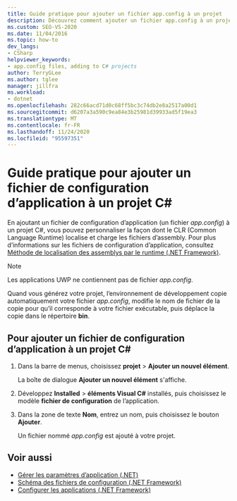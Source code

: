 ```yaml
---
title: Guide pratique pour ajouter un fichier app.config à un projet
description: Découvrez comment ajouter un fichier app.config à un projet C# pour personnaliser la façon dont le common language runtime localise et charge les fichiers d’assembly.
ms.custom: SEO-VS-2020
ms.date: 11/04/2016
ms.topic: how-to
dev_langs:
- CSharp
helpviewer_keywords:
- app.config files, adding to C# projects
author: TerryGLee
ms.author: tglee
manager: jillfra
ms.workload:
- dotnet
ms.openlocfilehash: 282c66acd71d0c68ff5bc3c74db2e8a2517a00d1
ms.sourcegitcommit: d6207a3a590c9ea84e3b25981d39933ad5f19ea3
ms.translationtype: MT
ms.contentlocale: fr-FR
ms.lasthandoff: 11/24/2020
ms.locfileid: "95597351"
---
```

# <a name="how-to-add-an-application-configuration-file-to-a-c-project"></a>Guide pratique pour ajouter un fichier de configuration d’application à un projet C#

En ajoutant un fichier de configuration d’application (un fichier *app.config*) à un projet C#, vous pouvez personnaliser la façon dont le CLR (Common Language Runtime) localise et charge les fichiers d’assembly. Pour plus d’informations sur les fichiers de configuration d’application, consultez [Méthode de localisation des assemblys par le runtime (.NET Framework)](/dotnet/framework/deployment/how-the-runtime-locates-assemblies).

> [!NOTE]
> Les applications UWP ne contiennent pas de fichier *app.config*.

Quand vous générez votre projet, l’environnement de développement copie automatiquement votre fichier *app.config*, modifie le nom de fichier de la copie pour qu’il corresponde à votre fichier exécutable, puis déplace la copie dans le répertoire **bin**.

## <a name="to-add-an-application-configuration-file-to-a-c-project"></a>Pour ajouter un fichier de configuration d’application à un projet C#

1. Dans la barre de menus, choisissez **projet**  >  **Ajouter un nouvel élément**.

     La boîte de dialogue **Ajouter un nouvel élément** s'affiche.

1. Développez **Installed**  >  **éléments Visual C#** installés, puis choisissez le modèle **fichier de configuration** de l’application.

1. Dans la zone de texte **Nom**, entrez un nom, puis choisissez le bouton **Ajouter**.

     Un fichier nommé *app.config* est ajouté à votre projet.

## <a name="see-also"></a>Voir aussi

- [Gérer les paramètres d’application (.NET)](../ide/managing-application-settings-dotnet.md)
- [Schéma des fichiers de configuration (.NET Framework)](/dotnet/framework/configure-apps/file-schema/index)
- [Configurer les applications (.NET Framework)](/dotnet/framework/configure-apps/index)
